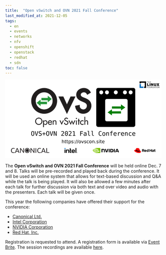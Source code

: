 ```yaml
---
title:  "Open vSwitch and OVN 2021 Fall Conference"
last_modified_at: 2021-12-05
tags:
  - en
  - events
  - networks
  - nfv
  - openshift
  - openstack
  - redhat
  - sdn
toc: false
---
```


[![](/assets/images/posts/2021-12-05-ovn21.png)](https://www.openvswitch.org/support/ovscon2021/)

The **Open vSwitch and OVN 2021 Fall Conference** will be held online Dec. 7 and 8. Talks will be pre-recorded and played back during the conference. It will be used an online system that allows for text-based discussion and Q&A while the talk is being played. It will also be allowed a few minutes after each talk for further discussion via both text and over video and audio with the presenters. Each talk will be given once.

This year the following companies have offered their support for the conference:
 - [Canonical Ltd.](https://canonical.com/)
 - [Intel Corporation](https://intel.com/)
 - [NVIDIA Corporation](https://www.nvidia.com/)
 - [Red Hat, Inc.](https://redhat.com/)

Registration is requested to attend. A registration form is available via [Event Brite](https://www.eventbrite.com/e/ovsovn-21-conference-registration-217640256867). The session recordings are available [here](https://www.youtube.com/playlist?list=PLaJlRa-xItwARDGAUp7lXviOgOhcRxSU-).